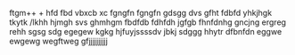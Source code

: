 ftgm++
+
hfd
fbd
vbxcb xc
fgngfn
fgngfn
gdsgg
dvs
gfht
fdbfd
yhkjhgk
tkytk
/lkhh
hjmgh
svs
ghmhgm
fbdfdb
fdhfdh
jgfgb
fhnfdnhg
gncjng
ergreg
rehh
sgsg
sdg
egegew
kgkg
hjfuyjssssdv
jbkj
sdggg
hhytr
dfbnfdn
eggwe
ewgewg
wegftweg
gfjjjjjjjjjj
